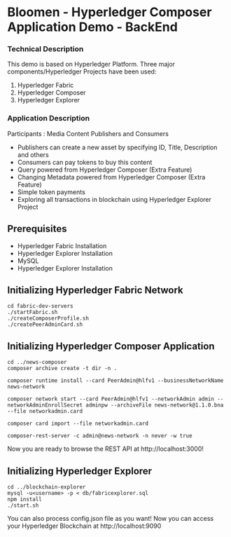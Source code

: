 # Bloomen - Hyperledger Composer Application Demo - BackEnd


### Technical Description
This demo is based on Hyperledger Platform. Three major components/Hyperledger Projects have been used:
1) Hyperledger Fabric
2) Hyperledger Composer
3) Hyperledger Explorer

### Application Description
Participants : Media Content Publishers and Consumers
* Publishers can create a new asset by specifying ID, Title, Description and others
* Consumers can pay tokens to buy this content
* Query powered from Hyperledger Composer (Extra Feature)
* Changing Metadata powered from Hyperledger Composer (Extra Feature)
* Simple token payments
* Exploring all transactions in blockchain using Hyperledger Explorer Project 


## Prerequisites
* Hyperledger Fabric Installation
* Hyperledger Explorer Installation
* MySQL
* Hyperledger Explorer Ιnstallation

## Initializing Hyperledger Fabric Network
```
cd fabric-dev-servers
./startFabric.sh
./createComposerProfile.sh
./createPeerAdminCard.sh
```

## Initializing Hyperledger Composer Application
```
cd ../news-composer
composer archive create -t dir -n .

composer runtime install --card PeerAdmin@hlfv1 --businessNetworkName news-network

composer network start --card PeerAdmin@hlfv1 --networkAdmin admin --networkAdminEnrollSecret adminpw --archiveFile news-network@1.1.0.bna --file networkadmin.card

composer card import --file networkadmin.card

composer-rest-server -c admin@news-network -n never -w true
```
Now you are ready to browse the REST API at http://localhost:3000!

## Initializing Hyperledger Explorer 
```
cd ../blockchain-explorer
mysql -u<username> -p < db/fabricexplorer.sql
npm install
./start.sh
```
You can also process config.json file as you want!
Now you can access your Hyperledger Blockchain at http://localhost:9090

